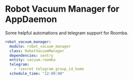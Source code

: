 # Robot Vacuum Manager for AppDaemon

Some helpful automations and telegram support for Roomba.

```yaml
robot_vacuum_manager:
  module: robot_vacuum_manager
  class: RobotVacuumManager
  dependencies: sentry
  entity: vacuum.roomba
  telegram:
    - !secret telegram_group_id_home
  schedule_time: "12:00:00"
```
